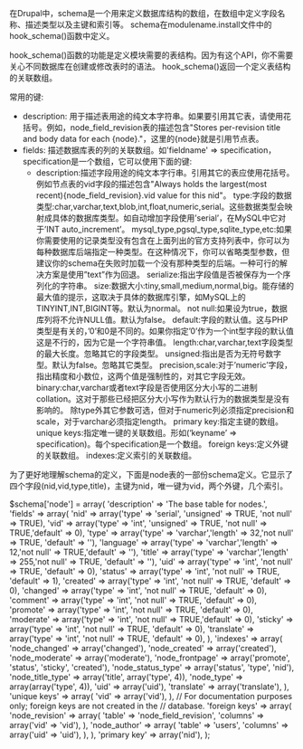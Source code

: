 在Drupal中，schema是一个用来定义数据库结构的数组，在数组中定义字段名称、描述类型以及主键和索引等。
schema在modulename.install文件中的hook_schema()函数中定义。

hook_schema()函数的功能是定义模块需要的表结构。因为有这个API，你不需要关心不同数据库在创建或修改表时的语法。
hook_schema()返回一个定义表结构的关联数组。

常用的键:
* description: 用于描述表用途的纯文本字符串。如果要引用其它表，请使用花括号。例如，node_field_revision表的描述包含"Stores per-revision title and body data for each {node}."，这里的{node}就是引用节点表。
* fields: 描述数据库表的列的关联数组。如'fieldname' => specification，specification是一个数组，它可以使用下面的键:
  * description:描述字段用途的纯文本字行串。引用其它的表应使用花括号。例如节点表的vid字段的描述包含"Always holds the largest(most recent){node_field_revision}.vid value for this nid"。
        type:字段的数据类型:char,varchar,text,blob,int,float,numeric,serial。这些数据类型会映射成具体的数据库类型。如自动增加字段使用’serial’，在MySQL中它对于’INT auto_increment’。
        mysql_type,pgsql_type,sqlite_type,etc:如果你需要使用的记录类型没有包含在上面列出的官方支持列表中，你可以为每种数据库后端指定一种类型。在这种情况下，你可以省略类型参数，但建议你的schema在失败时加载一个没有那种类型的后端。一种可行的解决方案是使用”text”作为回退。
        serialize:指出字段值是否被保存为一个序列化的字符串。
        size:数据大小:tiny,small,medium,normal,big。能存储的最大值的提示，这取决于具体的数据库引擎，如MySQL上的TINYINT,INT,BIGINT等。默认为normal。
        not null:如果设为true，数据库列将不允许NULL值。默认为false。
        default:字段的默认值。这与PHP类型是有关的，’0’和0是不同的。如果你指定’0’作为一个int型字段的默认值这是不行的，因为它是一个字符串值。
        length:char,varchar,text字段类型的最大长度。忽略其它的字段类型。
        unsigned:指出是否为无符号数字型。默认为false。忽略其它类型。
        precision,scale:对于’numeric’字段，指出精度和小数位，这两个值是强制性的，对其它字段无效。
        binary:char,varchar或者text字段是否使用区分大小写的二进制collation。这对于那些已经把区分大小写作为默认行为的数据类型是没有影响的。
        除type外其它参数可选，但对于numeric列必须指定precision和scale，对于varchar必须指定length。
    primary key:指定主键的数组。
    unique keys:指定唯一键的关联数组。形如(‘keyname’ => specification)。每个specification是一个数组。
    foreign keys:定义外键的关联数组。
    indexes:定义索引的关联数组。

为了更好地理解schema的定义，下面是node表的一部份schema定义。它显示了四个字段(nid,vid,type,title)，主键为nid，唯一键为vid，两个外键，几个索引。

$schema['node'] = array(
  'description' => 'The base table for nodes.',
  'fields' => array(
    'nid'       => array('type' => 'serial', 'unsigned' => TRUE, 'not null' => TRUE),
    'vid'       => array('type' => 'int', 'unsigned' => TRUE, 'not null' => TRUE,'default' => 0),
    'type'      => array('type' => 'varchar','length' => 32,'not null' => TRUE, 'default' => ''),
    'language'  => array('type' => 'varchar','length' => 12,'not null' => TRUE,'default' => ''),
    'title'     => array('type' => 'varchar','length' => 255,'not null' => TRUE, 'default' => ''),
    'uid'       => array('type' => 'int', 'not null' => TRUE, 'default' => 0),
    'status'    => array('type' => 'int', 'not null' => TRUE, 'default' => 1),
    'created'   => array('type' => 'int', 'not null' => TRUE, 'default' => 0),
    'changed'   => array('type' => 'int', 'not null' => TRUE, 'default' => 0),
    'comment'   => array('type' => 'int', 'not null' => TRUE, 'default' => 0),
    'promote'   => array('type' => 'int', 'not null' => TRUE, 'default' => 0),
    'moderate'  => array('type' => 'int', 'not null' => TRUE,'default' => 0),
    'sticky'    => array('type' => 'int', 'not null' => TRUE, 'default' => 0),
    'translate' => array('type' => 'int', 'not null' => TRUE, 'default' => 0),
  ),
  'indexes' => array(
    'node_changed'        => array('changed'),
    'node_created'        => array('created'),
    'node_moderate'       => array('moderate'),
    'node_frontpage'      => array('promote', 'status', 'sticky', 'created'),
    'node_status_type'    => array('status', 'type', 'nid'),
    'node_title_type'     => array('title', array('type', 4)),
    'node_type'           => array(array('type', 4)),
    'uid'                 => array('uid'),
    'translate'           => array('translate'),
  ),
  'unique keys' => array(
    'vid' => array('vid'),
  ),
  // For documentation purposes only; foreign keys are not created in the
  // database.
  'foreign keys' => array(
    'node_revision' => array(
      'table' => 'node_field_revision',
      'columns' => array('vid' => 'vid'),
     ),
    'node_author' => array(
      'table' => 'users',
      'columns' => array('uid' => 'uid'),
     ),
   ),
  'primary key' => array('nid'),
);